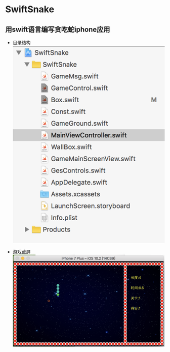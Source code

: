 # SwiftSnake
## 用swift语言编写贪吃蛇iphone应用


* 目录结构
 ![目录结构](https://github.com/chenchenhui/SwiftSnake/blob/master/resources/1.png)
 


* 游戏截屏
![游戏截屏](https://github.com/chenchenhui/SwiftSnake/blob/master/resources/2.png)
